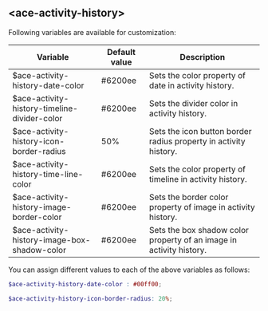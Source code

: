 ## <ace-activity-history\>
Following variables are available for customization:

| Variable                                          | Default value          | Description                               |
| --------------------------------------------------|------------------------|-------------------------------------------|
| $ace-activity-history-date-color                  | #6200ee                | Sets the color property of date in activity history.|
| $ace-activity-history-timeline-divider-color      | #6200ee                | Sets the divider color in activity history.|
| $ace-activity-history-icon-border-radius          | 50%                    | Sets the icon button border radius property in activity history.|
| $ace-activity-history-time-line-color             | #6200ee                | Sets the color property of timeline in activity history.|
| $ace-activity-history-image-border-color          | #6200ee                | Sets the border color property of image in activity history.|
| $ace-activity-history-image-box-shadow-color      | #6200ee                | Sets the box shadow color property of an image in activity history.|

You can assign different values to each of the above variables as follows:
```scss
$ace-activity-history-date-color : #00ff00;

$ace-activity-history-icon-border-radius: 20%;
```
